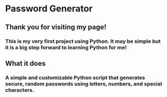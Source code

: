 # Password Generator

## Thank you for visiting my page! 
### This is my very first project using Python. It may be simple but it is a big step forward to learning Python for me!



## What it does
### A simple and customizable Python script that generates secure, random passwords using letters, numbers, and special characters.

